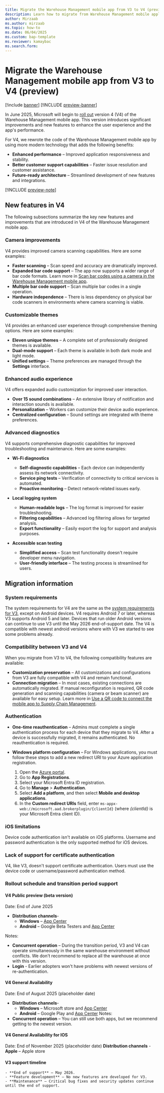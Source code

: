 ```yaml
---
title: Migrate the Warehouse Management mobile app from V3 to V4 (preview)
description: Learn how to migrate from Warehouse Management mobile application from version 3 (V3) to version 4 (V4). The article includes information about compatibility, requirements, and the timeline.
author: Mirzaab
ms.author: mirzaab
ms.topic: how-to
ms.date: 06/04/2025
ms.custom: bap-template
ms.reviewer: kamaybac
ms.search.form:
---
```


# Migrate the Warehouse Management mobile app from V3 to V4 (preview)

[!include [banner](../includes/banner.md)]
[!INCLUDE [preview-banner](~/../shared-content/shared/preview-includes/preview-banner.md)]
<!-- KFM: Preview until further notice -->

In June 2025, Microsoft will begin to [roll out](#rollout) version 4 (V4) of the Warehouse Management mobile app. This version introduces significant improvements and new features to enhance the user experience and the app's performance.

For V4, we rewrote the code of the Warehouse Management mobile app by using more modern technology that adds the following benefits:

- **Enhanced performance** – Improved application responsiveness and stability.
- **Better customer support capabilities** – Faster issue resolution and customer assistance.
- **Future-ready architecture** – Streamlined development of new features and integrations.

[!INCLUDE [preview-note](~/../shared-content/shared/preview-includes/preview-note-d365.md)]

## New features in V4

The following subsections summarize the key new features and improvements that are introduced in V4 of the Warehouse Management mobile app.

### Camera improvements

V4 provides improved camera scanning capabilities. Here are some examples:

- **Faster scanning** – Scan speed and accuracy are dramatically improved.
- **Expanded bar code support** – The app now supports a wider range of bar code formats. Learn more in [Scan bar codes using a camera in the Warehouse Management mobile app](scan-bar-codes-using-a-camera.md).
- **Multiple bar code support** – Scan multiple bar codes in a single operation.
- **Hardware independence** – There is less dependency on physical bar code scanners in environments where camera scanning is viable.

### Customizable themes

V4 provides an enhanced user experience through comprehensive theming options. Here are some examples:

- **Eleven unique themes** – A complete set of professionally designed themes is available.
- **Dual-mode support** – Each theme is available in both dark mode and light mode.
- **Unified settings** – Theme preferences are managed through the **Settings** interface.

### Enhanced audio experience

V4 offers expanded audio customization for improved user interaction.

- **Over 15 sound combinations** – An extensive library of notification and interaction sounds is available.
- **Personalization** – Workers can customize their device audio experience.
- **Centralized configuration** – Sound settings are integrated with theme preferences.

### Advanced diagnostics

V4 supports comprehensive diagnostic capabilities for improved troubleshooting and maintenance. Here are some examples:

- **Wi-Fi diagnostics**

    - **Self-diagnostic capabilities** – Each device can independently assess its network connectivity.
    - **Service ping tests** – Verification of connectivity to critical services is automated.
    - **Proactive monitoring** – Detect network-related issues early.

- **Local logging system**

    - **Human-readable logs** – The log format is improved for easier troubleshooting.
    - **Filtering capabilities** – Advanced log filtering allows for targeted analysis.
    - **Export functionality** – Easily export the log for support and analysis purposes.

- **Accessible scan testing**

    - **Simplified access** – Scan test functionality doesn't require developer menu navigation.
    - **User-friendly interface** – The testing process is streamlined for users.

## Migration information

### System requirements

The system requirements for V4 are the same as the [system requirements for V3](install-configure-warehouse-management-app.md), except on Android devices. V4 requires Android 7 or later, whereas V3 supports Android 5 and later. Devices that run older Android versions can continue to use V3 until the May 2026 end-of-support date. The V4 is compatible with newest android versions where with V3 we started to see some problems already.

### Compatibility between V3 and V4

When you migrate from V3 to V4, the following compatibility features are available:

- **Customization preservation** – All customizations and configurations from V3 are fully compatible with V4 and remain functional.
- **Connection migration** – In most cases, existing connections are automatically migrated. If manual reconfiguration is required, QR code generation and scanning capabilities (camera or beam scanner) are available for easy setup. Learn more in [Use a QR code to connect the mobile app to Supply Chain Management](warehouse-app-qr-code.md).

### Authentication

- **One-time reauthentication** – Admins must complete a single authentication process for each device that they migrate to V4. After a device is successfully migrated, it remains authenticated. No reauthentication is required.
- **Windows platform configuration** – For Windows applications, you must follow these steps to add a new redirect URI to your Azure application registration.

    1. Open the [Azure portal](https://portal.azure.com).
    1. Go to **App Registrations**.
    1. Select your Microsoft Entra ID registration.
    1. Go to **Manage** \> **Authentication**.
    1. Select **Add a platform**, and then select **Mobile and desktop applications**.
    1. In the **Custom redirect URIs** field, enter `ms-appx-web://microsoft.aad.brokerplugin/{clientId}` (where *{clientId}* is your Microsoft Entra client ID).

### iOS limitations

Device code authentication isn't available on iOS platforms. Username and password authentication is the only supported method for iOS devices.

### Lack of support for certificate authentication

V4, like V3, doesn't support certificate authentication. Users must use the device code or username/password authentication method.

### <a name="rollout"></a>Rollout schedule and transition period support

#### V4 Public preview (beta version)
Date: End of June 2025
- **Distribution channels**- 
    - **Windows** – [App Center](https://install.appcenter.ms/orgs/warehousing-dynamics-365/apps/dynanics-365-for-finance-and-operations-warehousing-windows/distribution_groups/official%20release)
    - **Android** – Google Beta Testers and [App Center](https://install.appcenter.ms/orgs/warehousing-dynamics-365/apps/dynanics-365-for-finance-and-operations-warehousing-android/distribution_groups/official%20release)

Notes:  
- **Concurrent operation** – During the transition period, V3 and V4 can operate simultaneously in the same warehouse environment without conflicts. We don't recommend to replace all the warehouse at once with this version.
- **Login** - Earlier adopters won't have problems with newest versions of re-authentication.

#### V4 General Availability
Date: End of August 2025 (placeholder date)
- **Distribution channels**- 
    - **Windows** – Microsoft store and [App Center](https://install.appcenter.ms/orgs/warehousing-dynamics-365/apps/dynanics-365-for-finance-and-operations-warehousing-windows/distribution_groups/official%20release)
    - **Android** – Google Play and [App Center](https://install.appcenter.ms/orgs/warehousing-dynamics-365/apps/dynanics-365-for-finance-and-operations-warehousing-android/distribution_groups/official%20release)
Notes:  
- **Concurrent operation** – You can still use both apps, but we recommend getting to the newest version.

#### V4 General Availability for IOS
Date: End of November 2025 (placeholder date)
 **Distribution channels**
    - **Apple** – Apple store

#### V3 support timeline 
    - **End of support** – May 2026.
    - **Feature development** – No new features are developed for V3.
    - **Maintenance** – Critical bug fixes and security updates continue until the end of support.